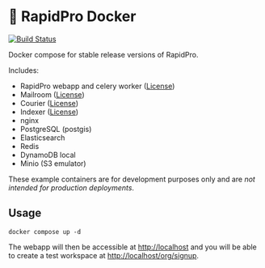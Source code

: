 # 🐳 RapidPro Docker

[![Build Status](https://github.com/nyaruka/rapidpro-docker/workflows/CI/badge.svg)](https://github.com/nyaruka/rapidpro-docker/actions?query=workflow%3ACI)

Docker compose for stable release versions of RapidPro.

Includes:
 - RapidPro webapp and celery worker ([License](https://github.com/nyaruka/rapidpro/blob/main/LICENSE))
 - Mailroom ([License](https://github.com/nyaruka/mailroom/blob/main/LICENSE))
 - Courier ([License](https://github.com/nyaruka/courier/blob/main/LICENSE))
 - Indexer ([License](https://github.com/nyaruka/rp-indexer/blob/main/LICENSE))
 - nginx
 - PostgreSQL (postgis)
 - Elasticsearch
 - Redis
 - DynamoDB local
 - Minio (S3 emulator)

These example containers are for development purposes only and are *not intended for production deployments*.

## Usage

```
docker compose up -d
```

The webapp will then be accessible at [http://localhost](http://localhost) and you will be able to create 
a test workspace at [http://localhost/org/signup](http://localhost/org/signup).
